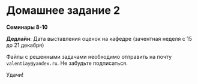 # Домашнее задание 2
**Семинары 8-10**

**Дедлайн**: Дата выставления оценок на кафедре (зачентная неделя с 15 до 21 декабря)

Файлы с решенными задачами необходимо отправить на почту `valentiay@yandex.ru`. Не забудьте подписаться.

Удачи!
